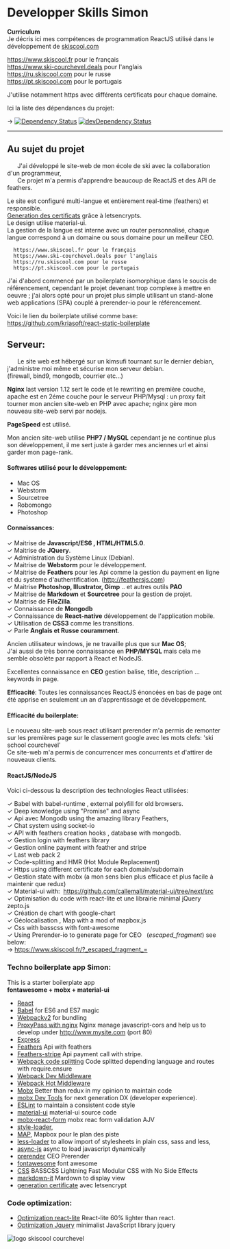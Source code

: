 # Developper Skills Simon


**Curriculum**   
Je décris ici mes compétences de programmation ReactJS utilisé dans le développement de [skiscool.com](https://www.skiscool.fr)
     
https://www.skiscool.fr pour le français  
https://www.ski-courchevel.deals pour l'anglais   
https://ru.skiscool.com pour le russe   
https://pt.skiscool.com pour le portugais  

J'utilise notamment https avec différents certificats pour chaque domaine.
   
Ici la liste des dépendances du projet:

-> [![Dependency Status](https://david-dm.org/simonjoom/Competence.svg?style=flat-square)](https://david-dm.org/simonjoom/Competence)
[![devDependency Status](https://david-dm.org/simonjoom/Competence/dev-status.svg?style=flat-square)](https://david-dm.org/simonjoom/Competence#info=devDependencies)


---------------------------------------------------

## Au sujet du projet

&nbsp;&nbsp;&nbsp;&nbsp;&nbsp;&nbsp;J'ai développé le site-web de mon école de ski avec la collaboration d'un programmeur,  
&nbsp;&nbsp;&nbsp;&nbsp;&nbsp;&nbsp;Ce projet m'a permis d'apprendre beaucoup de ReactJS et des API de feathers.  

 Le site est configuré multi-langue et entièrement real-time (feathers) et responsible.  
[Generation des certificats](https://community.letsencrypt.org) grâce à  letsencrypts.   
Le design utilise material-ui.  
La gestion de la langue est interne avec un router personnalisé, chaque langue correspond à un domaine ou sous domaine pour un meilleur CEO.

      https://www.skiscool.fr pour le français  
      https://www.ski-courchevel.deals pour l'anglais   
      https://ru.skiscool.com pour le russe   
      https://pt.skiscool.com pour le portugais  


 J'ai d'abord commencé par un boilerplate isomorphique dans le soucis de référencement, cependant le projet devenant trop complexe à mettre en oeuvre ; j'ai alors opté pour un projet plus simple utilisant un stand-alone web applications (SPA) couplé à prerender-io pour le référencement.

Voici le lien du boilerplate utilisé comme base:
https://github.com/kriasoft/react-static-boilerplate


## Serveur:

&nbsp;&nbsp;&nbsp;&nbsp;&nbsp;&nbsp;Le site web est hébergé sur un kimsufi tournant sur le dernier debian, j'administre moi même et sécurise mon serveur debian.  
(firewall, bind9, mongodb, courrier etc...)   

**Nginx** last version 1.12 sert le code et le rewriting en première couche, apache est en 2éme couche pour le serveur PHP/Mysql : un proxy fait tourner mon ancien site-web en PHP avec apache; nginx gère mon nouveau site-web servi par nodejs.  

**PageSpeed** est utilisé.  

Mon ancien site-web utilise **PHP7 / MySQL** cependant je ne continue plus son développement, il me sert juste à garder mes anciennes url et ainsi garder mon page-rank.   


#### Softwares utilisé pour le développement: 
* Mac OS
* Webstorm
* Sourcetree
* Robomongo
* Photoshop

#### Connaissances: 
  
✓ Maitrise de **Javascript/ES6 , HTML/HTML5.0**.      
✓ Maitrise de **JQuery**.  
✓ Administration du Système Linux (Debian).  
✓ Maitrise de **Webstorm** pour le développement.  
✓ Maitrise de **Feathers** pour les Api comme la gestion du payment en ligne et du systeme d'authentification.  (http://feathersjs.com)  
✓ Maitrise **Photoshop, Illustrator, Gimp** .. et autres outils **PAO**  
✓ Maitrise de **Markdown** et **Sourcetree** pour la gestion de projet.  
✓ Maitrise de **FileZilla**.   
✓ Connaissance de **Mongodb**  
✓ Connaissance de **React-native**  développement de l'application mobile.  
✓ Utilisation de **CSS3** comme les transitions.  
✓ Parle **Anglais et Russe couramment**.  
 
Ancien utilisateur windows, je ne travaille plus que sur **Mac OS**;  
J'ai aussi de très bonne connaissance en **PHP/MYSQL** mais cela me semble obsolète par rapport à React et NodeJS.  

Excellentes connaissance en **CEO** gestion balise, title, description ... keywords in page.

**Efficacité**:
Toutes les connaissances ReactJS énoncées en bas de page ont été apprise en seulement un an d'apprentissage et de développement.

#### Efficacité du boilerplate:
Le nouveau site-web sous react utilisant prerender m'a permis de remonter sur les premières page sur le classement google avec les mots clefs: 'ski school courchevel'  
Ce site-web m'a permis de concurrencer mes concurrents et d'attirer de nouveaux clients.  



#### ReactJS/NodeJS

Voici ci-dessous la description des technologies React utilisées:

✓ Babel with babel-runtime , external polyfill for old browsers.  
✓ Deep knowledge using "Promise" and async  
✓ Api avec Mongodb using the amazing library Feathers,  
✓ Chat system using socket-io  
✓ API with feathers creation hooks , database with mongodb.    
✓ Gestion login with feathers library  
✓ Gestion online payment with feather and stripe   
✓ Last web pack 2  
✓ Code-splitting and HMR (Hot Module Replacement)   
✓ Https using different certificate for each domain/subdomain    
✓ Gestion state with mobx (a mon sens bien plus efficace et plus facile à maintenir que redux)  
✓ Material-ui with:  https://github.com/callemall/material-ui/tree/next/src  
✓ Optimisation du code with react-lite et une librairie minimal jQuery zepto.js  
✓ Création de chart with google-chart  
✓ Géolocalisation , Map with a mod of mapbox.js  
✓ Css with basscss with font-awesome  
✓ Using Prerender-io to generate page for CEO   
(_escaped_fragment_) see below:  
-> https://www.skiscool.fr/?_escaped_fragment_=


### Techno boilerplate app Simon:
This is a starter boilerplate app   
**fontawesome + mobx + material-ui** 

* [React](https://github.com/facebook/react)
* [Babel](http://babeljs.io) for ES6 and ES7 magic
* [Webpackv2](http://webpack.github.io) for bundling
* [ProxyPass with nginx](http://nginx.org/en/docs/http/ngx_http_proxy_module.html) Nginx manage javascript-cors and help us to develop under http://www.mysite.com (port 80)
* [Express](http://expressjs.com)
* [Feathers](https://github.com/feathersjs) Api with feathers
* [Feathers-stripe](https://github.com/feathersjs/feathers-stripe) Api payment call with stripe.
* [Webpack code splitting](https://webpack.github.io/docs/code-splitting.html) Code splitted depending language and routes with require.ensure  
* [Webpack Dev Middleware](http://webpack.github.io/docs/webpack-dev-middleware.html)
* [Webpack Hot Middleware](https://github.com/glenjamin/webpack-hot-middleware)
* [Mobx](https://mobxjs.github.io/mobx/best/devtools.html) Better than redux in my opinion to maintain code  
* [mobx Dev Tools](https://github.com/mobxjs/mobx-react-devtools) for next generation DX (developer experience). 
* [ESLint](http://eslint.org) to maintain a consistent code style 
* [material-ui](https://github.com/callemall/material-ui/tree/next/src) material-ui source code
* [mobx-react-form](https://github.com/foxhound87/mobx-react-form) mobx reac form validation AJV 
* [style-loader](https://github.com/webpack/style-loader), 
* [MAP](https://github.com/mapbox/mapbox.js), Mapbox pour le plan des piste
* [less-loader](https://github.com/webpack/less-loader) to allow import of stylesheets in plain css, sass and less,
* [async-js](https://www.npmjs.com/package/async-js) async to load javascript dynamically
* [prerender](https://github.com/prerender/prerender) CEO Prerender
* [fontawesome](http://fontawesome.io)  font awesome
* [CSS](http://basscss.com) BASSCSS Lightning Fast Modular CSS with No Side Effects
* [markdown-it](https://www.npmjs.com/package/markdown-it) Mardown to display view  
* [generation certificate](https://community.letsencrypt.org) avec letsencrypt  


### Code optimization:
* [Optimization react-lite](https://github.com/Lucifier129/react-lite) React-lite 60% lighter than react.
* [Optimization Jquery](https://github.com/madrobby/zepto)  minimalist JavaScript library jquery


 ![logo skiscool courchevel](https://skiscool.com/dist/icons/logo.png)


